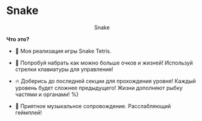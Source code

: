 # Snake
<p align="center">
Snake
</p>

<strong>Что это?</strong>
* 🎨 Моя реализация игры Snake Tetris.

* 🎁 Попробуй набрать как можно больше очков и жизней! Используй стрелки клавиатуры для управления!

* 🔥 Доберись до последней секции для прохождения уровня! Каждый уровень будет сложнее предыдущего! Жизни дополняют рыбку частями и органами! %)

* 🏢 Приятное музыкальное сопровождение. Расслабляющий геймплей!
